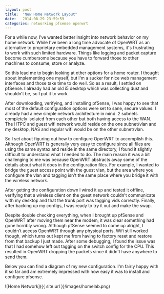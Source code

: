 ```yaml
---
layout: post
title:  "New Home Network Layout"
date:   2014-08-29 23:59:59
categories: networking pfsense openwrt
---
```


For a while now, I've wanted better insight into network behavior on my home network.
While I've been a long time advocate of OpenWRT as an alternative to proprietary
embedded management systems, it's frustrating to work with such limited hardware.
Things like logging and packet capture become cumbersome because you have to forward
those to other machines to consume, store or analyze.

So this lead me to begin looking at other options for a home router.  I thought about
implementing one myself, but I'm a sucker for nice web management interfaces and those
take time to do well.  So as a result, I settled on pfSense.  I already had an old i5
desktop which was collecting dust and shouldn't be, so I put it to work.

After downloading, verifying, and installing pfSense, I was happy to see that most of
the default configuration options were set to sane, secure values.  I already had a
new simple network architecture in mind: 2 subnets completely isolated from each other
but both having access to the WAN.  The HTPC and guest wifi network would reside on the
one subnet/vlan and my desktop, NAS and regular wifi would be on the other subnet/vlan.

So I set about figuring out how to configure OpenWRT to accomplish this.  Although
OpenWRT is generally very easy to configure since all files are using the same syntax
and reside in the same directory, I found it slightly difficult to understand what I
needed to do.  The main reason it was a bit challenging to me was because OpenWRT
abstracts away some of the details about what it does in the configuration files.  For
example, I wanted to bridge the guest access point with the guest vlan, but the area
where you configure the vlan and tagging isn't the same place where you bridge it with
the wireless network.

After getting the configuration down I wired it up and tested it offline, verifying
that a wireless client on the guest network couldn't communicate with my desktop and
that the trunk port was tagging vids correctly.  Finally, after backing up my configs,
I was ready to try it out and make the swap.

Despite double checking everything, when I brought up pfSense and OpenWRT after moving
them near the modem, it was clear something had gone horribly wrong.  Although pfSense
seemed to come up alright, I couldn't access OpenWRT through any physical ports.  Wifi
still worked though, which turns out kept me from having to factory reset and restore
from that backup I just made.  After some debugging, I found the issue was that I had
somehow left out tagging on the switch config for the CPU.  This resulted in OpenWRT
dropping the packets since it didn't have anywhere to send them.

Below you can find a diagram of my new configuration.  I'm fairly happy with it so far
and am extremely impressed with how easy it was to install and configure pfsense.

![Home Network]({{ site.url }}/images/homelab.png)
